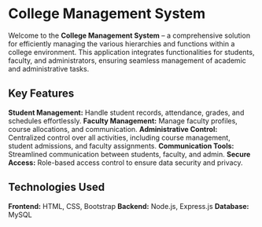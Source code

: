 # College Management System
Welcome to the **College Management System** – a comprehensive solution for efficiently managing the various hierarchies and functions within a college environment. This application integrates functionalities for students, faculty, and administrators, ensuring seamless management of academic and administrative tasks.

## Key Features
**Student Management:** Handle student records, attendance, grades, and schedules effortlessly.
**Faculty Management:** Manage faculty profiles, course allocations, and communication.
**Administrative Control:** Centralized control over all activities, including course management, student admissions, and faculty assignments.
**Communication Tools:** Streamlined communication between students, faculty, and admin.
**Secure Access:** Role-based access control to ensure data security and privacy.

## Technologies Used
**Frontend:** HTML, CSS, Bootstrap
**Backend:** Node.js, Express.js
**Database:** MySQL
